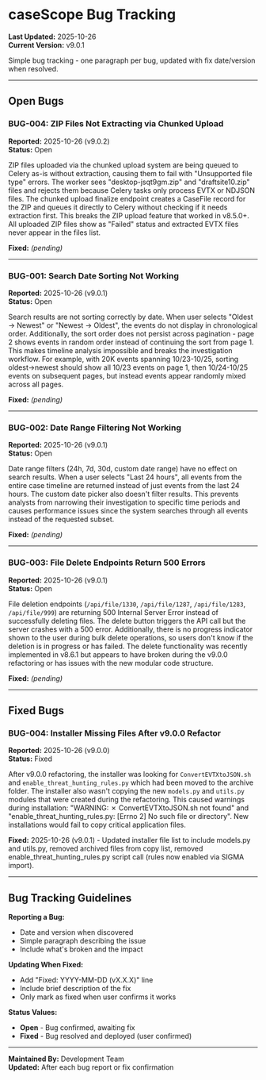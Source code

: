 # caseScope Bug Tracking

**Last Updated:** 2025-10-26  
**Current Version:** v9.0.1

Simple bug tracking - one paragraph per bug, updated with fix date/version when resolved.

---

## Open Bugs

### BUG-004: ZIP Files Not Extracting via Chunked Upload
**Reported:** 2025-10-26 (v9.0.2)  
**Status:** Open

ZIP files uploaded via the chunked upload system are being queued to Celery as-is without extraction, causing them to fail with "Unsupported file type" errors. The worker sees "desktop-jsqt9gm.zip" and "draftsite10.zip" files and rejects them because Celery tasks only process EVTX or NDJSON files. The chunked upload finalize endpoint creates a CaseFile record for the ZIP and queues it directly to Celery without checking if it needs extraction first. This breaks the ZIP upload feature that worked in v8.5.0+. All uploaded ZIP files show as "Failed" status and extracted EVTX files never appear in the files list.

**Fixed:** _(pending)_

---

### BUG-001: Search Date Sorting Not Working
**Reported:** 2025-10-26 (v9.0.1)  
**Status:** Open

Search results are not sorting correctly by date. When user selects "Oldest → Newest" or "Newest → Oldest", the events do not display in chronological order. Additionally, the sort order does not persist across pagination - page 2 shows events in random order instead of continuing the sort from page 1. This makes timeline analysis impossible and breaks the investigation workflow. For example, with 20K events spanning 10/23-10/25, sorting oldest→newest should show all 10/23 events on page 1, then 10/24-10/25 events on subsequent pages, but instead events appear randomly mixed across all pages.

**Fixed:** _(pending)_

---

### BUG-002: Date Range Filtering Not Working  
**Reported:** 2025-10-26 (v9.0.1)  
**Status:** Open

Date range filters (24h, 7d, 30d, custom date range) have no effect on search results. When a user selects "Last 24 hours", all events from the entire case timeline are returned instead of just events from the last 24 hours. The custom date picker also doesn't filter results. This prevents analysts from narrowing their investigation to specific time periods and causes performance issues since the system searches through all events instead of the requested subset.

**Fixed:** _(pending)_

---

### BUG-003: File Delete Endpoints Return 500 Errors
**Reported:** 2025-10-26 (v9.0.1)  
**Status:** Open  

File deletion endpoints (`/api/file/1330`, `/api/file/1287`, `/api/file/1283`, `/api/file/999`) are returning 500 Internal Server Error instead of successfully deleting files. The delete button triggers the API call but the server crashes with a 500 error. Additionally, there is no progress indicator shown to the user during bulk delete operations, so users don't know if the deletion is in progress or has failed. The delete functionality was recently implemented in v8.6.1 but appears to have broken during the v9.0.0 refactoring or has issues with the new modular code structure.

**Fixed:** _(pending)_

---

## Fixed Bugs

### BUG-004: Installer Missing Files After v9.0.0 Refactor
**Reported:** 2025-10-26 (v9.0.0)  
**Status:** Fixed

After v9.0.0 refactoring, the installer was looking for `ConvertEVTXtoJSON.sh` and `enable_threat_hunting_rules.py` which had been moved to the archive folder. The installer also wasn't copying the new `models.py` and `utils.py` modules that were created during the refactoring. This caused warnings during installation: "WARNING: ✗ ConvertEVTXtoJSON.sh not found" and "enable_threat_hunting_rules.py: [Errno 2] No such file or directory". New installations would fail to copy critical application files.

**Fixed:** 2025-10-26 (v9.0.1) - Updated installer file list to include models.py and utils.py, removed archived files from copy list, removed enable_threat_hunting_rules.py script call (rules now enabled via SIGMA import).

---

## Bug Tracking Guidelines

**Reporting a Bug:**
- Date and version when discovered
- Simple paragraph describing the issue
- Include what's broken and the impact

**Updating When Fixed:**
- Add "Fixed: YYYY-MM-DD (vX.X.X)" line
- Include brief description of the fix
- Only mark as fixed when user confirms it works

**Status Values:**
- **Open** - Bug confirmed, awaiting fix
- **Fixed** - Bug resolved and deployed (user confirmed)

---

**Maintained By:** Development Team  
**Updated:** After each bug report or fix confirmation

